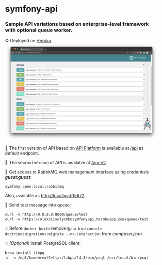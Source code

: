 # symfony-api

### Sample API variations based on enterprise-level framework with optional queue worker.

⚙️ Deployed on <a href="https://oleksiivelychkosymfonyapi.herokuapp.com">Heroku</a>
![API Platform](public/screens/api-platform.png)

📌 The first version of API based on <a href="https://api-platform.com/">API Platform</a>
is available at <a href="http://127.0.0.1:8000/api">/api</a> as default endpoint.

📌 The second version of API is available at <a href="http://127.0.0.1:8000/api-v2">/api-v2</a>.

📎 Get access to RabbitMQ web management interface using credentials **_guest:guest_**:
```
symfony open:local:rabbitmq
```
Also, available as [http://localhost:15672](http://localhost:15672)

📎 Send test message into queue:
```
curl -v http://0.0.0.0:8000/queue/test
curl -v https://oleksiivelychkosymfonyapi.herokuapp.com/queue/test
```

💡 Before `docker build` remove `@php bin/console doctrine:migrations:migrate --no-interaction` from _composer.json_

💡 _(Optional)_ Install PostgreSQL client:
```
brew install libpq
ln -s /opt/homebrew/Cellar/libpq/14.3/bin/psql /usr/local/bin/psql
```
